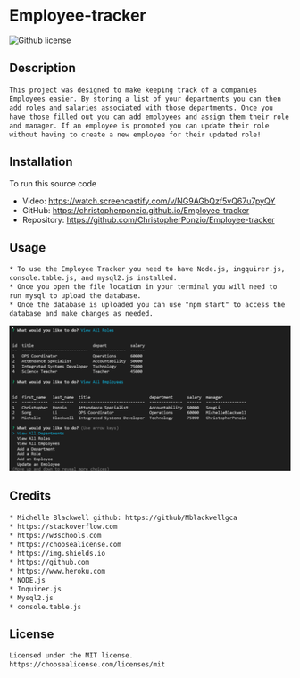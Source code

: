 # Employee-tracker 

![Github license](https://img.shields.io/badge/license-MIT-blue.svg)

## Description
    This project was designed to make keeping track of a companies Employees easier. By storing a list of your departments you can then add roles and salaries associated with those departments. Once you have those filled out you can add employees and assign them their role and manager. If an employee is promoted you can update their role without having to create a new employee for their updated role!

## Installation
   To run this source code
   * Video: https://watch.screencastify.com/v/NG9AGbQzf5vQ67u7pyQY
   * GitHub: https://christopherponzio.github.io/Employee-tracker
   * Repository: https://github.com/ChristopherPonzio/Employee-tracker

## Usage
    * To use the Employee Tracker you need to have Node.js, ingquirer.js, console.table.js, and mysql2.js installed.
    * Once you open the file location in your terminal you will need to run mysql to upload the database. 
    * Once the database is uploaded you can use "npm start" to access the database and make changes as needed. 

![Demo Screenshot](./assets/images/employeeTracker.png)

## Credits
    * Michelle Blackwell github: https://github/Mblackwellgca 
    * https://stackoverflow.com 
    * https://w3schools.com 
    * https://choosealicense.com 
    * https://img.shields.io
    * https://github.com
    * https://www.heroku.com
    * NODE.js
    * Inquirer.js
    * Mysql2.js
    * console.table.js

## License
    Licensed under the MIT license.
    https://choosealicense.com/licenses/mit